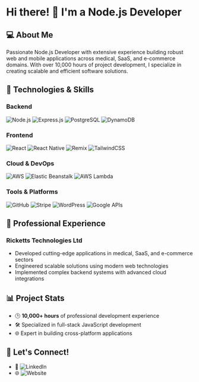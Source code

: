 # Hi there! 👋 I'm a Node.js Developer

## 💻 About Me
Passionate Node.js Developer with extensive experience building robust web and mobile applications across medical, SaaS, and e-commerce domains. With over 10,000 hours of project development, I specialize in creating scalable and efficient software solutions.

## 🚀 Technologies & Skills

### Backend
![Node.js](https://nodejs.org/en)
![Express.js](https://expressjs.com)
![PostgreSQL](https://www.postgresql.org)
![DynamoDB](https://aws.amazon.com/dynamodb)

### Frontend
![React](https://react.dev)
![React Native](https://reactnative.dev)
![Remix](https://remix.run)
![TailwindCSS](https://tailwindui.com)

### Cloud & DevOps
![AWS](https://aws.amazon.com)
![Elastic Beanstalk](https://aws.amazon.com/elasticbeanstalk)
![AWS Lambda](https://aws.amazon.com/lambda)

### Tools & Platforms
![GitHub](https://github.com)
![Stripe](https://stripe.com)
![WordPress](https://wordpress.com)
![Google APIs](https://developers.google.com)

## 💼 Professional Experience
### Ricketts Technologies Ltd
- Developed cutting-edge applications in medical, SaaS, and e-commerce sectors
- Engineered scalable solutions using modern web technologies
- Implemented complex backend systems with advanced cloud integrations

## 📊 Project Stats
- 🕒 **10,000+ hours** of professional development experience
- 🛠 Specialized in full-stack JavaScript development
- 🌐 Expert in building cross-platform applications

## 🤝 Let's Connect!
- 🔗 ![LinkedIn](https://www.linkedin.com/in/ronique-ricketts/)
- 🌐 ![Website](https://rickettstech.com)


<!---
RoniqueRicketts/RoniqueRicketts is a ✨ special ✨ repository because its `README.md` (this file) appears on your GitHub profile.
You can click the Preview link to take a look at your changes.
--->
